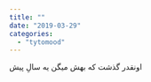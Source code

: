 ```yaml
---
title: ""
date: "2019-03-29"
categories: 
  - "tytomood"
---
```


اونقدر گذشت که بهش میگن یه سالِ پیش
